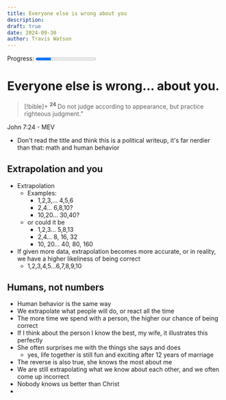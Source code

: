 ```yaml
---
title: Everyone else is wrong about you
description: 
draft: true
date: 2024-09-30
author: Travis Watson
---
```

Progress: <progress  max="100" value="25"></progress>

# Everyone else is wrong... about you.

> [!bible]+
>  <sup> **24** </sup>Do not judge according to appearance, but practice righteous judgment.”
> 
  John 7:24 - MEV


- Don't read the title and think this is a political writeup, it's far nerdier than that: math and human behavior
## Extrapolation and you

- Extrapolation
	- Examples:
		- 1,2,3,... 4,5,6
		- 2,4... 6,8,10?
		- 10,20... 30,40?
	- or could it be
		- 1,2,3... 5,8,13
		- 2,4... 8, 16, 32
		- 10, 20... 40, 80, 160 
- If given more data, extrapolation becomes more accurate, or in reality, we have a higher likeliness of being correct
	- 1,2,3,4,5...6,7,8,9,10
## Humans, not numbers
- Human behavior is the same way
- We extrapolate what people will do, or react all the time
- The more time we spend with a person, the higher our chance of being correct
- If I think about the person I know the best, my wife, it illustrates this perfectly
- She often surprises me with the things she says and does
	- yes, life together is still fun and exciting after 12 years of marriage
- The reverse is also true, she knows the most about me
- We are still extrapolating what we know about each other, and we often come up incorrect
- Nobody knows us better than Christ
- 
